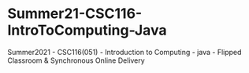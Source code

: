 # Summer21-CSC116-IntroToComputing-Java
Summer2021 - CSC116(051) - Introduction to Computing - java - Flipped Classroom &amp; Synchronous Online Delivery 
